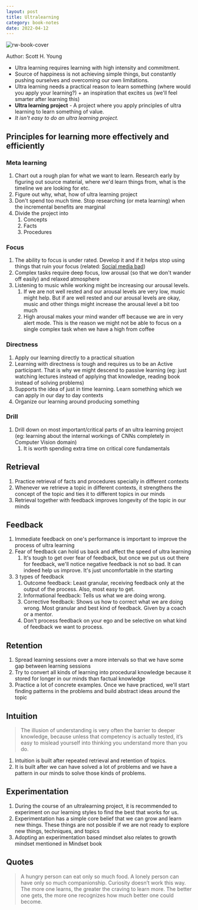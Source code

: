 ```yaml
---
layout: post
title: Ultralearning
category: book-notes
date: 2022-04-12
---
```


![rw-book-cover](https://images-na.ssl-images-amazon.com/images/I/51PfH156fIL._SL200_.jpg)

Author: Scott H. Young

- Ultra learning requires learning with high intensity and commitment.
- Source of happiness is not achieving simple things, but constantly pushing ourselves and overcoming our own limitations.
- Ultra learning needs a practical reason to learn something (where would you apply your learning?) + an inspiration that excites us (we'll feel smarter after learning this)
- **Ultra learning project** - A project where you apply principles of ultra learning to learn something of value.
- *It isn't easy to do an ultra learning project.*

## Principles for learning more effectively and efficiently

### Meta learning

1. Chart out a rough plan for what we want to learn. Research early by figuring out source material, where we'd learn things from, what is the timeline we are looking for etc.
2. Figure out why, what, how of ultra learning project
3. Don't spend too much time. Stop researching (or meta learning) when the incremental benefits are marginal
4. Divide the project into
    1. Concepts
    2. Facts
    3. Procedures

### Focus

1. The ability to focus is under rated. Develop it and if it helps stop using things that ruin your focus (related: [Social media bad](/social-media-bad))
2. Complex tasks require deep focus, low arousal (so that we don't wander off easily) and relaxed atmosphere
3. Listening to music while working might be increasing our arousal levels.
    1. If we are not well rested and our arousal levels are very low, music might help. But if are well rested and our arousal levels are okay, music and other things might increase the arousal level a bit too much
    2. High arousal makes your mind wander off because we are in very alert mode. This is the reason we might not be able to focus on a single complex task when we have a high from coffee

### Directness

1. Apply our learning directly to a practical situation
2. Learning with directness is tough and requires us to be an Active participant. That is why we might descend to passive learning (eg: just watching lectures instead of applying that knowledge, reading book instead of solving problems)
3. Supports the idea of just in time learning. Learn something which we can apply in our day to day contexts
4. Organize our learning around producing something

### Drill

1. Drill down on most important/critical parts of an ultra learning project (eg: learning about the internal workings of CNNs completely in Computer Vision domain)
    1. It is worth spending extra time on critical core fundamentals

## Retrieval

1. Practice retrieval of facts and procedures specially in different contexts
2. Whenever we retrieve a topic in different contexts, it strengthens the concept of the topic and ties it to different topics in our minds
3. Retrieval together with feedback improves longevity of the topic in our minds

## Feedback

1. Immediate feedback on one's performance is important to improve the process of ultra learning
2. Fear of feedback can hold us back and affect the speed of ultra learning
    1. It's tough to get over fear of feedback, but once we put us out there for feedback, we'll notice negative feedback is not so bad. It can indeed help us improve. It's just uncomfortable in the starting
3. 3 types of feedback
    1. Outcome feedback: Least granular, receiving feedback only at the output of the process. Also, most easy to get.
    2. Informational feedback: Tells us what we are doing wrong.
    3. Corrective feedback: Shows us how to correct what we are doing wrong. Most granular and best kind of feedback. Given by a coach or a mentor.
    4. Don't process feedback on your ego and be selective on what kind of feedback we want to process.

## Retention

1. Spread learning sessions over a more intervals so that we have some gap between learning sessions
2. Try to convert all kinds of learning into procedural knowledge because it stored for longer in our minds than factual knowledge
3. Practice a lot of concrete examples. Once we have practiced, we'll start finding patterns in the problems and build abstract ideas around the topic

## Intuition

> The illusion of understanding is very often the barrier to deeper knowledge, because unless that competency is actually tested, it’s easy to mislead yourself into thinking you understand more than you do.

1. Intuition is built after repeated retrieval and retention of topics.
2. It is built after we can have solved a lot of problems and we have a pattern in our minds to solve those kinds of problems.

## Experimentation

1. During the course of an ultralearning project, it is recommended to experiment on our learning styles to find the best that works for us.
2. Experimentation has a simple core belief that we can grow and learn new things. These things are not possible if we are not ready to explore new things, techniques, and topics
3. Adopting an experimentation based mindset also relates to growth mindset mentioned in Mindset book

## Quotes

> A hungry person can eat only so much food. A lonely person can have only so much companionship. Curiosity doesn’t work this way. The more one learns, the greater the craving to learn more. The better one gets, the more one recognizes how much better one could become.
